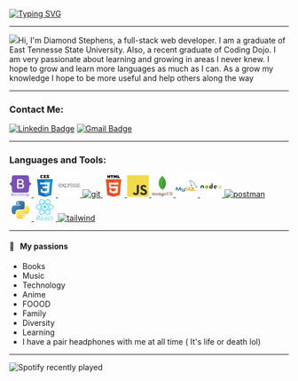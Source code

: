  [![Typing SVG](https://readme-typing-svg.herokuapp.com?color=%23B136F7&size=23&center=true&lines=Hi%2C+My+name+is+Diamond+Stephens;Welcome+to+my+GitHub+Profile)](https://git.io/typing-svg)
 
 
 ----
 <p><img src="https://media.giphy.com/media/hvRJCLFzcasrR4ia7z/giphy.gif" width="25px">Hi, I'm Diamond Stephens, a full-stack web developer. I am a graduate of East Tennesse State University. Also, a recent graduate of Coding Dojo. I am very passionate about learning and growing in areas I never knew. I hope to grow and learn more languages as much as I can. As a grow my knowledge I hope to be more useful and help others along the way</p>

----

<h3 align="left">Contact Me:</h3>

[![Linkedin Badge](https://img.shields.io/badge/-diamondstep-blue?style=flat&logo=Linkedin&logoColor=white&link=https://www.linkedin.com/in/diamondstep/)](https://www.linkedin.com/in/diamondstep/)
[![Gmail Badge](https://img.shields.io/badge/-stephensd287-c14438?style=flat&logo=Gmail&logoColor=white&link=mailto:stephensd287@gmail.com)](mailto:stephensd287@gmail.com)

----
<h3 align="left">Languages and Tools:</h3>
<p align="left"> <a href="https://getbootstrap.com" target="_blank" rel="noreferrer"> <img src="https://raw.githubusercontent.com/devicons/devicon/master/icons/bootstrap/bootstrap-plain-wordmark.svg" alt="bootstrap" width="40" height="40"/> </a> <a href="https://www.w3schools.com/css/" target="_blank" rel="noreferrer"> <img src="https://raw.githubusercontent.com/devicons/devicon/master/icons/css3/css3-original-wordmark.svg" alt="css3" width="40" height="40"/> </a> <a href="https://expressjs.com" target="_blank" rel="noreferrer"> <img src="https://raw.githubusercontent.com/devicons/devicon/master/icons/express/express-original-wordmark.svg" alt="express" width="40" height="40"/> </a> <a href="https://git-scm.com/" target="_blank" rel="noreferrer"> <img src="https://www.vectorlogo.zone/logos/git-scm/git-scm-icon.svg" alt="git" width="40" height="40"/> </a> <a href="https://www.w3.org/html/" target="_blank" rel="noreferrer"> <img src="https://raw.githubusercontent.com/devicons/devicon/master/icons/html5/html5-original-wordmark.svg" alt="html5" width="40" height="40"/> </a> <a href="https://developer.mozilla.org/en-US/docs/Web/JavaScript" target="_blank" rel="noreferrer"> <img src="https://raw.githubusercontent.com/devicons/devicon/master/icons/javascript/javascript-original.svg" alt="javascript" width="40" height="40"/> </a> <a href="https://www.mongodb.com/" target="_blank" rel="noreferrer"> <img src="https://raw.githubusercontent.com/devicons/devicon/master/icons/mongodb/mongodb-original-wordmark.svg" alt="mongodb" width="40" height="40"/> </a> <a href="https://www.mysql.com/" target="_blank" rel="noreferrer"> <img src="https://raw.githubusercontent.com/devicons/devicon/master/icons/mysql/mysql-original-wordmark.svg" alt="mysql" width="40" height="40"/> </a> <a href="https://nodejs.org" target="_blank" rel="noreferrer"> <img src="https://raw.githubusercontent.com/devicons/devicon/master/icons/nodejs/nodejs-original-wordmark.svg" alt="nodejs" width="40" height="40"/> </a> <a href="https://postman.com" target="_blank" rel="noreferrer"> <img src="https://www.vectorlogo.zone/logos/getpostman/getpostman-icon.svg" alt="postman" width="40" height="40"/> </a> <a href="https://www.python.org" target="_blank" rel="noreferrer"> <img src="https://raw.githubusercontent.com/devicons/devicon/master/icons/python/python-original.svg" alt="python" width="40" height="40"/> </a> <a href="https://reactjs.org/" target="_blank" rel="noreferrer"> <img src="https://raw.githubusercontent.com/devicons/devicon/master/icons/react/react-original-wordmark.svg" alt="react" width="40" height="40"/> </a> <a href="https://tailwindcss.com/" target="_blank" rel="noreferrer"> <img src="https://www.vectorlogo.zone/logos/tailwindcss/tailwindcss-icon.svg" alt="tailwind" width="40" height="40"/> </a> </p>

----

#### 🧡 &nbsp;&nbsp;My passions

* Books 
* Music
* Technology
* Anime
* FOOOD 
* Family 
* Diversity 
* Learning
* I have a pair headphones with me at all time ( It's life or death lol) 


---

![Spotify recently played](https://spotify-recently-played-readme.vercel.app/api?user=diamond.stephens2)






<!--
**diamondste/diamondste** is a ✨ _special_ ✨ repository because its `README.md` (this file) appears on your GitHub profile.

Here are some ideas to get you started:

- 🔭 I’m currently working on ...
- 🌱 I’m currently learning ...
- 👯 I’m looking to collaborate on ...
- 🤔 I’m looking for help with ...
- 💬 Ask me about ...
- 📫 How to reach me: ...
- 😄 Pronouns: ...
- ⚡ Fun fact: ...
-->
